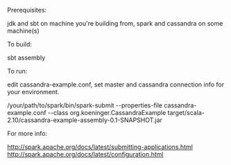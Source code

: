 Prerequisites:

jdk and sbt on machine you're building from, spark and cassandra on some machine(s)


To build:

sbt assembly


To run:

edit cassandra-example.conf, set master and cassandra connection info for your environment.

/your/path/to/spark/bin/spark-submit --properties-file cassandra-example.conf --class org.koeninger.CassandraExample target/scala-2.10/cassandra-example-assembly-0.1-SNAPSHOT.jar


For more info:

http://spark.apache.org/docs/latest/submitting-applications.html
http://spark.apache.org/docs/latest/configuration.html